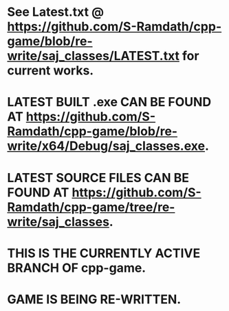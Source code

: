 # See Latest.txt @ https://github.com/S-Ramdath/cpp-game/blob/re-write/saj_classes/LATEST.txt for current works.
# LATEST BUILT .exe CAN BE FOUND AT https://github.com/S-Ramdath/cpp-game/blob/re-write/x64/Debug/saj_classes.exe.
# LATEST SOURCE FILES CAN BE FOUND AT https://github.com/S-Ramdath/cpp-game/tree/re-write/saj_classes.
# THIS IS THE CURRENTLY ACTIVE BRANCH OF cpp-game.
# GAME IS BEING RE-WRITTEN.
